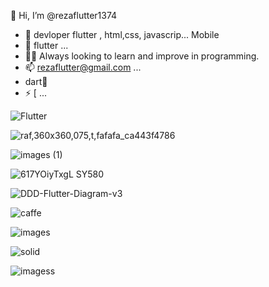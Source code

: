 
 👋 Hi, I’m @rezaflutter1374
- 👀 devloper flutter , html,css, javascrip... Mobile 
- 🌱  flutter ...
- 🧑‍💻 Always looking to learn and improve in programming.
- 📫 rezaflutter@gmail.com  ...
- dart💪
- ⚡ [ ...


![Flutter](https://github.com/user-attachments/assets/1f9b1b19-c9d9-4555-bcf4-ee5d30ac370a)


![raf,360x360,075,t,fafafa_ca443f4786](https://github.com/user-attachments/assets/a96ea561-b559-4c21-b770-58e52538438e)




![images (1)](https://github.com/user-attachments/assets/b4d998bf-ad9a-4636-9bab-0630d4f80811)





![617YOiyTxgL _SY580_](https://github.com/user-attachments/assets/e7ed482d-e44f-461f-93eb-6b3496c901ee)















![DDD-Flutter-Diagram-v3](https://github.com/user-attachments/assets/531ad9a2-f8df-4ccc-a76f-861cef9b7fa9)















![caffe](https://github.com/user-attachments/assets/128d44bf-642e-440a-ac69-35bc9a759dc5)

















![images](https://github.com/user-attachments/assets/b425aae8-3834-4015-9485-f7ef8c0d0400)










![solid](https://github.com/user-attachments/assets/83ca4919-00b8-4e0e-97c3-c7316db68f2a)








![imagess](https://github.com/user-attachments/assets/6f2c7033-c7db-4aa3-9bd0-ff42e158aa1a)












